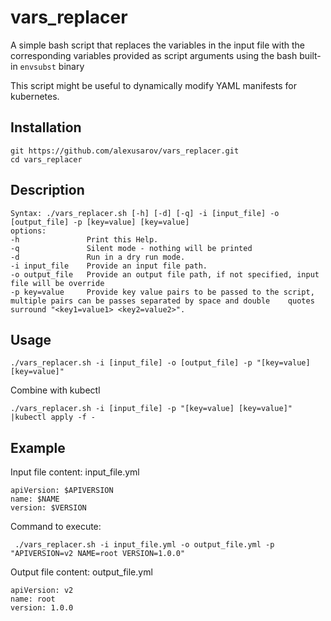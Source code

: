# vars_replacer

A simple bash script that replaces the variables in the input file with the corresponding variables provided as script arguments using the bash built-in `envsubst` binary

This script might be useful to dynamically modify YAML manifests for kubernetes.

## Installation
```
git https://github.com/alexusarov/vars_replacer.git
cd vars_replacer
```

## Description

```
Syntax: ./vars_replacer.sh [-h] [-d] [-q] -i [input_file] -o [output_file] -p [key=value] [key=value]
options:
-h               Print this Help.
-q               Silent mode - nothing will be printed
-d               Run in a dry run mode.
-i input_file    Provide an input file path.
-o output_file   Provide an output file path, if not specified, input file will be override
-p key=value     Provide key value pairs to be passed to the script, multiple pairs can be passes separated by space and double    quotes surround "<key1=value1> <key2=value2>".
```

## Usage
```
./vars_replacer.sh -i [input_file] -o [output_file] -p "[key=value] [key=value]"
```

Combine with kubectl

```
./vars_replacer.sh -i [input_file] -p "[key=value] [key=value]" |kubectl apply -f - 
```

## Example

Input file content: input_file.yml

```
apiVersion: $APIVERSION
name: $NAME
version: $VERSION
```

Command to execute:
```
 ./vars_replacer.sh -i input_file.yml -o output_file.yml -p "APIVERSION=v2 NAME=root VERSION=1.0.0"
```

Output file content: output_file.yml

```
apiVersion: v2
name: root
version: 1.0.0
```



